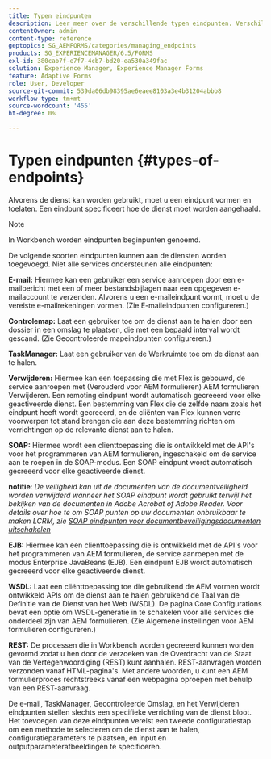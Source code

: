 ```yaml
---
title: Typen eindpunten
description: Leer meer over de verschillende typen eindpunten. Verschillende typen eindpunten, zoals E-mail, Gecontroleerde map en nog veel meer, kunnen aan services worden toegevoegd.
contentOwner: admin
content-type: reference
geptopics: SG_AEMFORMS/categories/managing_endpoints
products: SG_EXPERIENCEMANAGER/6.5/FORMS
exl-id: 380cab7f-e7f7-4cb7-bd20-ea530a349fac
solution: Experience Manager, Experience Manager Forms
feature: Adaptive Forms
role: User, Developer
source-git-commit: 539da06db98395ae6eaee8103a3e4b31204abbb8
workflow-type: tm+mt
source-wordcount: '455'
ht-degree: 0%

---
```


# Typen eindpunten {#types-of-endpoints}

Alvorens de dienst kan worden gebruikt, moet u een eindpunt vormen en toelaten. Een eindpunt specificeert hoe de dienst moet worden aangehaald.

>[!NOTE]
>
>In Workbench worden eindpunten beginpunten genoemd.

De volgende soorten eindpunten kunnen aan de diensten worden toegevoegd. Niet alle services ondersteunen alle eindpunten:

**E-mail:** Hiermee kan een gebruiker een service aanroepen door een e-mailbericht met een of meer bestandsbijlagen naar een opgegeven e-mailaccount te verzenden. Alvorens u een e-maileindpunt vormt, moet u de vereiste e-mailrekeningen vormen. (Zie E-maileindpunten configureren.)

**Controlemap:** Laat een gebruiker toe om de dienst aan te halen door een dossier in een omslag te plaatsen, die met een bepaald interval wordt gescand. (Zie Gecontroleerde mapeindpunten configureren.)

**TaskManager:** Laat een gebruiker van de Werkruimte toe om de dienst aan te halen.

**Verwijderen:** Hiermee kan een toepassing die met Flex is gebouwd, de service aanroepen met (Verouderd voor AEM formulieren) AEM formulieren Verwijderen. Een remoting eindpunt wordt automatisch gecreeerd voor elke geactiveerde dienst. Een bestemming van Flex die de zelfde naam zoals het eindpunt heeft wordt gecreeerd, en de cliënten van Flex kunnen verre voorwerpen tot stand brengen die aan deze bestemming richten om verrichtingen op de relevante dienst aan te halen.

**SOAP:** Hiermee wordt een clienttoepassing die is ontwikkeld met de API&#39;s voor het programmeren van AEM formulieren, ingeschakeld om de service aan te roepen in de SOAP-modus. Een SOAP eindpunt wordt automatisch gecreeerd voor elke geactiveerde dienst.

**notitie**: *De veiligheid kan uit de documenten van de documentveiligheid worden verwijderd wanneer het SOAP eindpunt wordt gebruikt terwijl het bekijken van de documenten in Adobe Acrobat of Adobe Reader. Voor details over hoe te om SOAP punten op uw documenten onbruikbaar te maken LCRM, zie [SOAP eindpunten voor documentbeveiligingsdocumenten uitschakelen](/help/forms/using/admin-help/configuring-client-server-options.md#disable-soap-endpoints-for-document-security-documents)*

**EJB:** Hiermee kan een clienttoepassing die is ontwikkeld met de API&#39;s voor het programmeren van AEM formulieren, de service aanroepen met de modus Enterprise JavaBeans (EJB). Een eindpunt EJB wordt automatisch gecreeerd voor elke geactiveerde dienst.

**WSDL:** Laat een cliënttoepassing toe die gebruikend de AEM vormen wordt ontwikkeld APIs om de dienst aan te halen gebruikend de Taal van de Definitie van de Dienst van het Web (WSDL). De pagina Core Configurations bevat een optie om WSDL-generatie in te schakelen voor alle services die onderdeel zijn van AEM formulieren. (Zie Algemene instellingen voor AEM formulieren configureren.)

**REST:** De processen die in Workbench worden gecreeerd kunnen worden gevormd zodat u hen door de verzoeken van de Overdracht van de Staat van de Vertegenwoordiging (REST) kunt aanhalen. REST-aanvragen worden verzonden vanaf HTML-pagina&#39;s. Met andere woorden, u kunt een AEM formulierproces rechtstreeks vanaf een webpagina oproepen met behulp van een REST-aanvraag.

De e-mail, TaskManager, Gecontroleerde Omslag, en het Verwijderen eindpunten stellen slechts een specifieke verrichting van de dienst bloot. Het toevoegen van deze eindpunten vereist een tweede configuratiestap om een methode te selecteren om de dienst aan te halen, configuratieparameters te plaatsen, en input en outputparameterafbeeldingen te specificeren.
